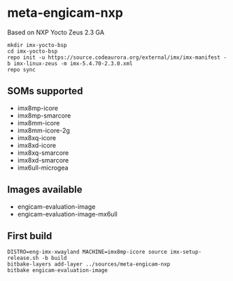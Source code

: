 
meta-engicam-nxp
================

Based on NXP Yocto Zeus 2.3 GA


```
mkdir imx-yocto-bsp
cd imx-yocto-bsp
repo init -u https://source.codeaurora.org/external/imx/imx-manifest -b imx-linux-zeus -m imx-5.4.70-2.3.0.xml
repo sync
```


SOMs supported
--------------

- imx8mp-icore
- imx8mp-smarcore
- imx8mm-icore
- imx8mm-icore-2g
- imx8xq-icore
- imx8xd-icore
- imx8xq-smarcore
- imx8xd-smarcore
- imx6ull-microgea


Images available
----------------

- engicam-evaluation-image
- engicam-evaluation-image-mx6ull

First build
-----------

```
DISTRO=eng-imx-xwayland MACHINE=imx8mp-icore source imx-setup-release.sh -b build
bitbake-layers add-layer ../sources/meta-engicam-nxp
bitbake engicam-evaluation-image
```
